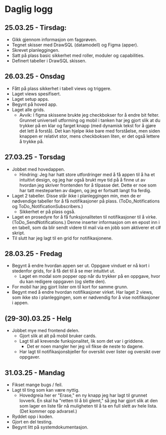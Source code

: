 # Daglig logg
## 25.03.25 - Tirsdag:
- Gikk gjennom informasjon om fagprøven.
- Tegnet skisser med DrawSQL (datamodell) og Figma (apper).
- Skrevet planleggingen.
- Satt på plass basic sikkerhet med roller, moduler og capabilities.
- Definert tabeller i DrawSQL skissen.
## 26.03.25 - Onsdag
- Fått på plass sikkerhet i tabell views og triggere.
- Laget views spesifisert.
- Laget setup apps.
- Begynt på hoved app.
- Laget alle grids.
  - Avvik: I figma skissene brukte jeg checkbokser for å endre bit felter. Grunnet universell utforming og mobil i tanken har jeg gjort slik at du trykker på en klar og farget knapp (med dynamisk tekst for å gjøre det lett å forstå). Det kan hjelpe ikke bare med forståelse, men siden knappen er relativt stor, mens checkboksen liten, er det også lettere å trykke på.
## 27.03.25 - Torsdag
- Jobbet med hovedappen.
  - Hindring: Jeg har hatt store utfordringer med å få appen til å ha et intuitivt design, og jeg har også brukt mye tid på å finne ut av hvordan jeg skriver frontenden for å tilpasse det. Dette er noe som har tatt mesteparten av dagen, og jeg er fortsatt langt fra ferdig.
- Laget 2 tabeller. Disse står ikke i planleggingen min, men de er nødvendige tabeller for å få notifikasjoner på plass. (ToDo_Notifications og ToDo_NotificationSubscribers.)
  - Sikkerhet er på plass også.
- Laget en prosedyre for å få funksjonaliteten til notifikasjoner til å virke. (ToDo_SendNotifications.) Denne inserter informasjon om en epost inn i en tabell, som da blir sendt videre til mail via en jobb som aktiverer et c# skript.
- Til slutt har jeg lagt til en grid for notifikasjonene.
## 28.03.25 - Fredag
- Begynt å endre hvordan appen ser ut. Oppgave vinduet er nå kort i stedenfor grids, for å få det til å se mer intuitivt ut.
  - Laget en modal som popper opp når du trykker på en oppgave, hvor du kan redigere oppgaven (og slette den).
- For mobil har jeg gjort lister om til kort for samme grunn.
- Begynt med å endre hvordan notifikasjoner virket. Har laget 2 views, som ikke sto i planleggingen, som er nødvendig for å vise notifikasjoner i appen.
## (29-30).03.25 - Helg
- Jobbet mye med frontend delen.
  - Gjort slik at alt på mobil bruker cards.
  - Lagt til all krevende funksjonalitet, lik som det var i griddene.
    - Det er noen mangler her jeg vil fikse de neste to dagene.
  - Har lagt til notifikasjonsbjeller for oversikt over lister og oversikt over oppgaver.
## 31.03.25 - Mandag
- Fikset mange bugs / feil.
- Lagt til ting som kan være nyttig.
  - Hovedgreia her er "Erase," en ny knapp jeg har lagt til grunnet lovverk. En skal ha "retten til å bli glemt," så jeg har gjort slik at den som lager en liste får nå muligheten til å ta en full slett av hele lista. (Det kommer opp advarsel.)
- Ryddet opp i koden.
- Gjort en del testing.
- Begynt litt på systemdokumentasjon.
